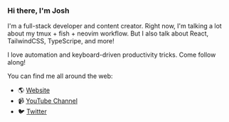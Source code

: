 ### Hi there, I'm Josh

I'm a full-stack developer and content creator. Right now, I'm talking a lot about my tmux + fish + neovim workflow. But I also talk about React, TailwindCSS, TypeScripe, and more!

I love automation and keyboard-driven productivity tricks. Come follow along!

You can find me all around the web:
- 🌎 [Website](https://www.joshmedeski.com)
- 📹 [YouTube Channel](https://www.youtube.com/@JoshMedeski)
- 🐦 [Twitter](https://twitter.com/joshmedeski)
